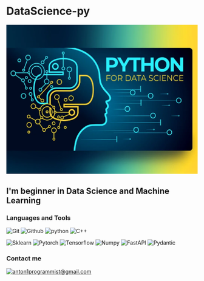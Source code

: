 # DataScience-py

[![Header](https://github.com/DataScience-py/DataScience-py/blob/main/assets/userlogo.png)](https://github.com/DataScience-py)

## I'm beginner in Data Science and Machine Learning

### Languages and Tools

![Git](https://img.shields.io/badge/Git-f7d031?style=for-the-badge&logo=Git)
![Github](https://img.shields.io/badge/Github-f7d031?style=for-the-badge&logo=GitHub&logoColor=000000)
![python](https://img.shields.io/badge/Python-f7d031?style=for-the-badge&logo=Python&logoColor=37709f)
![C++](https://img.shields.io/badge/-C++-f7d031?style=for-the-badge&logo=c%2B%2B&logoColor=007fcb)

![Sklearn](https://img.shields.io/badge/Sklearn-f7d031?style=for-the-badge&logo=Sklearn&logoColor=#3b7deb)
![Pytorch](https://img.shields.io/badge/Pytorch-f7d031?style=for-the-badge&logo=Pytorch&logoColor=e94f2b)
![Tensorflow](https://img.shields.io/badge/Tensorflow-f7d031?style=for-the-badge&logo=Tensorflow&logoColor=ea911e)
![Numpy](https://img.shields.io/badge/Numpy-f7d031?style=for-the-badge&logo=Numpy&logoColor=02afd9)
![FastAPI](https://img.shields.io/badge/FastAPI-f7d031?style=for-the-badge&logo=fastapi)
![Pydantic](https://img.shields.io/badge/Pydantic-f7d031?style=for-the-badge&logo=Pydantic&logoColor=red)

### Contact me

[![anton1programmist@gmail.com](https://img.shields.io/badge/-anton1programmist@gmail.com-f7d031?style=for-the-badge&logo=gmail&logoColor=e94335)](mailto:anton1programmist@gmail.com)
